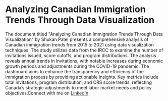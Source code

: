 # Analyzing Canadian Immigration Trends Through Data Visualization
The document titled "Analyzing Canadian Immigration Trends Through Data Visualization" by Shukan Patel presents a comprehensive analysis of Canadian immigration trends from 2015 to 2021 using data visualization techniques. The study utilizes data from the IRCC to examine the number of invitations issued, score cutoffs, and program distributions. The analysis reveals annual trends in invitations, with notable increases during economic growth periods and adjustments during the COVID-19 pandemic. The dashboard aims to enhance the transparency and efficiency of the immigration process by providing actionable insights. Key metrics include total invitations, program distribution, and CRS score trends, reflecting Canada’s strategic adjustments to meet labor market needs and policy objectives.Connect with me on <a href="https://www.linkedin.com/in/shukan-patel-6624a32b9/">LinkedIn</a>
